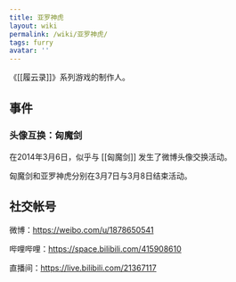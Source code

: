 ```yaml
---
title: 亚罗神虎
layout: wiki
permalink: /wiki/亚罗神虎/
tags: furry
avatar: ''
---
```


《[[履云录]]》系列游戏的制作人。

## 事件

### 头像互换：匈魔剑

在2014年3月6日，似乎与 [[匈魔剑]] 发生了微博头像交换活动。

匈魔剑和亚罗神虎分别在3月7日与3月8日结束活动。

## 社交帐号

微博：<https://weibo.com/u/1878650541>

哔哩哔哩：<https://space.bilibili.com/415908610>

直播间：<https://live.bilibili.com/21367117>

